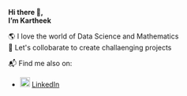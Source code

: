 **Hi there 🙏,** <BR>
**I’m Kartheek**

🌎 I love the world of Data Science and Mathematics  <BR>
🤝 Let's collobarate to create challaenging projects

📬 Find me also on: <BR>
 - <a href="url"><img src="https://cdn-icons-png.flaticon.com/512/174/174857.png" height="20" width="20" ></a>    [LinkedIn](https://www.linkedin.com/in/karth33k/)


<!---
KARTH33K/KARTH33K is a ✨ special ✨ repository because its `README.md` (this file) appears on your GitHub profile.
You can click the Preview link to take a look at your changes.
--->
